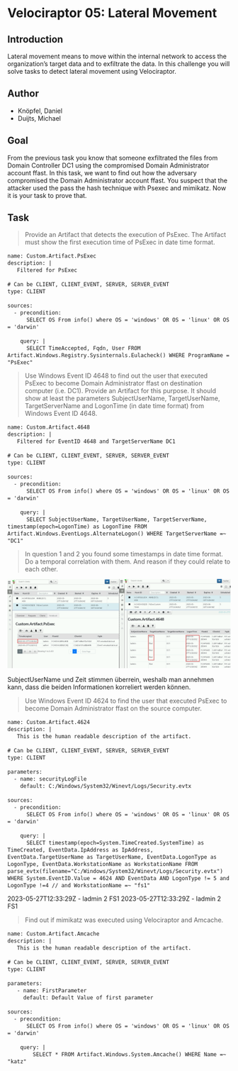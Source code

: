 # Velociraptor 05: Lateral Movement

## Introduction

Lateral movement means to move within the internal network to access the organization’s target data and to exfiltrate the data. In this challenge you will solve tasks to detect lateral movement using Velociraptor.

## Author
* Knöpfel, Daniel
* Duijts, Michael

## Goal

From the previous task you know that someone exfiltrated the files from Domain Controller DC1 using the compromised Domain Administrator account ffast. In this task, we want to find out how the adversary compromised the Domain Administrator account ffast. You suspect that the attacker used the pass the hash technique with Psexec and mimikatz. Now it is your task to prove that.

## Task

> Provide an Artifact that detects the execution of PsExec. The Artifact must show the first execution time of PsExec in date time format.

```
name: Custom.Artifact.PsExec
description: |
   Filtered for PsExec

# Can be CLIENT, CLIENT_EVENT, SERVER, SERVER_EVENT
type: CLIENT

sources:
  - precondition:
      SELECT OS From info() where OS = 'windows' OR OS = 'linux' OR OS = 'darwin'

    query: |
      SELECT TimeAccepted, Fqdn, User FROM Artifact.Windows.Registry.Sysinternals.Eulacheck() WHERE ProgramName = "PsExec"
```


> Use Windows Event ID 4648 to find out the user that executed PsExec to become Domain Administrator ffast on destination computer (i.e. DC1). Provide an Artifact for this purpose. It should show at least the parameters SubjectUserName, TargetUserName, TargetServerName and LogonTime (in date time format) from Windows Event ID 4648.

```
name: Custom.Artifact.4648
description: |
   Filtered for EventID 4648 and TargetServerName DC1

# Can be CLIENT, CLIENT_EVENT, SERVER, SERVER_EVENT
type: CLIENT

sources:
  - precondition:
      SELECT OS From info() where OS = 'windows' OR OS = 'linux' OR OS = 'darwin'

    query: |
      SELECT SubjectUserName, TargetUserName, TargetServerName, timestamp(epoch=LogonTime) as LogonTime FROM Artifact.Windows.EventLogs.AlternateLogon() WHERE TargetServerName =~ "DC1"
```

> In question 1 and 2 you found some timestamps in date time format. Do a temporal correlation with them. And reason if they could relate to each other.

![correlate-hunts](Media/03-correlate-hunts.png)

SubjectUserName und Zeit stimmen überrein, weshalb man annehmen kann, dass die beiden Informationen korreliert werden können.

> Use Windows Event ID 4624 to find the user that executed PsExec to become Domain Administrator ffast on the source computer.

```
name: Custom.Artifact.4624
description: |
   This is the human readable description of the artifact.

# Can be CLIENT, CLIENT_EVENT, SERVER, SERVER_EVENT
type: CLIENT

parameters:
  - name: securityLogFile
    default: C:/Windows/System32/Winevt/Logs/Security.evtx

sources:
  - precondition:
      SELECT OS From info() where OS = 'windows' OR OS = 'linux' OR OS = 'darwin'

    query: |
      SELECT timestamp(epoch=System.TimeCreated.SystemTime) as TimeCreated, EventData.IpAddress as IpAddress, EventData.TargetUserName as TargetUserName, EventData.LogonType as LogonType, EventData.WorkstationName as WorkstationName FROM parse_evtx(filename="C:/Windows/System32/Winevt/Logs/Security.evtx") WHERE System.EventID.Value = 4624 AND EventData AND LogonType != 5 and LogonType !=4 // and WorkstationName =~ "fs1"
```

2023-05-27T12:33:29Z	-	ladmin	2	FS1
2023-05-27T12:33:29Z	-	ladmin	2	FS1

> Find out if mimikatz was executed using Velociraptor and Amcache.

```
name: Custom.Artifact.Amcache
description: |
   This is the human readable description of the artifact.

# Can be CLIENT, CLIENT_EVENT, SERVER, SERVER_EVENT
type: CLIENT

parameters:
   - name: FirstParameter
     default: Default Value of first parameter

sources:
  - precondition:
      SELECT OS From info() where OS = 'windows' OR OS = 'linux' OR OS = 'darwin'

    query: |
        SELECT * FROM Artifact.Windows.System.Amcache() WHERE Name =~ "katz"
```